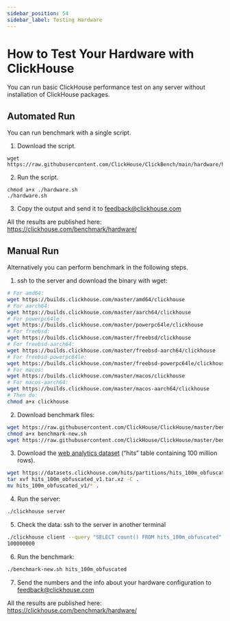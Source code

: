 ```yaml
---
sidebar_position: 54
sidebar_label: Testing Hardware
---
```


# How to Test Your Hardware with ClickHouse

You can run basic ClickHouse performance test on any server without installation of ClickHouse packages.


## Automated Run

You can run benchmark with a single script.

1. Download the script.
```
wget https://raw.githubusercontent.com/ClickHouse/ClickBench/main/hardware/hardware.sh
```

2. Run the script.
```
chmod a+x ./hardware.sh
./hardware.sh
```

3. Copy the output and send it to feedback@clickhouse.com

All the results are published here: https://clickhouse.com/benchmark/hardware/


## Manual Run

Alternatively you can perform benchmark in the following steps.

1.  ssh to the server and download the binary with wget:
```bash
# For amd64:
wget https://builds.clickhouse.com/master/amd64/clickhouse
# For aarch64:
wget https://builds.clickhouse.com/master/aarch64/clickhouse
# For powerpc64le:
wget https://builds.clickhouse.com/master/powerpc64le/clickhouse
# For freebsd:
wget https://builds.clickhouse.com/master/freebsd/clickhouse
# For freebsd-aarch64:
wget https://builds.clickhouse.com/master/freebsd-aarch64/clickhouse
# For freebsd-powerpc64le:
wget https://builds.clickhouse.com/master/freebsd-powerpc64le/clickhouse
# For macos:
wget https://builds.clickhouse.com/master/macos/clickhouse
# For macos-aarch64:
wget https://builds.clickhouse.com/master/macos-aarch64/clickhouse
# Then do:
chmod a+x clickhouse
```
2.  Download benchmark files:
```bash
wget https://raw.githubusercontent.com/ClickHouse/ClickHouse/master/benchmark/hardware/benchmark-new.sh
chmod a+x benchmark-new.sh
wget https://raw.githubusercontent.com/ClickHouse/ClickHouse/master/benchmark/hardware/queries.sql
```
3.  Download the [web analytics dataset](../getting-started/example-datasets/metrica.md) (“hits” table containing 100 million rows).
```bash
wget https://datasets.clickhouse.com/hits/partitions/hits_100m_obfuscated_v1.tar.xz
tar xvf hits_100m_obfuscated_v1.tar.xz -C .
mv hits_100m_obfuscated_v1/* .
```
4.  Run the server:
```bash
./clickhouse server
```
5.  Check the data: ssh to the server in another terminal
```bash
./clickhouse client --query "SELECT count() FROM hits_100m_obfuscated"
100000000
```
6.  Run the benchmark:
```bash
./benchmark-new.sh hits_100m_obfuscated
```
7.  Send the numbers and the info about your hardware configuration to feedback@clickhouse.com

All the results are published here: https://clickhouse.com/benchmark/hardware/
